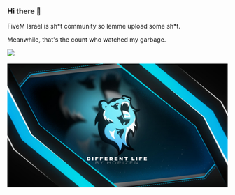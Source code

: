 ### Hi there 👋

FiveM Israel is sh\*t community so lemme upload some sh\*t.

Meanwhile, that's the count who watched my garbage.

![](https://komarev.com/ghpvc/?username=fivemisrael)

<img src="https://raw.githubusercontent.com/fivemisrael/fivemisrael/main/dlrp.jpg">
